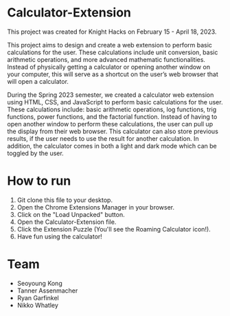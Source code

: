 # Calculator-Extension

This project was created for Knight Hacks on February 15 - April 18, 2023.

This project aims to design and create a web extension to perform basic calculations for the user. These calculations include unit conversion, basic arithmetic operations, and more advanced mathematic functionalities. Instead of physically getting a calculator or opening another window on your computer, this will serve as a shortcut on the user’s web browser that will open a calculator.

During the Spring 2023 semester, we created a calculator web extension using HTML, CSS, and JavaScript to perform basic calculations for the user. These calculations include: basic arithmetic operations, log functions, trig functions, power functions, and the factorial function. Instead of having to open another window to perform these calculations, the user can pull up the display from their web browser. This calculator can also store previous results, if the user needs to use the result for another calculation. In addition, the calculator comes in both a light and dark mode which can be toggled by the user.

# How to run

1. Git clone this file to your desktop.
2. Open the Chrome Extensions Manager in your browser.
3. Click on the "Load Unpacked" button.
4. Open the Calculator-Extension file.
5. Click the Extension Puzzle (You'll see the Roaming Calculator icon!).
6. Have fun using the calculator!

# Team

- Seoyoung Kong
- Tanner Assenmacher
- Ryan Garfinkel
- Nikko Whatley
